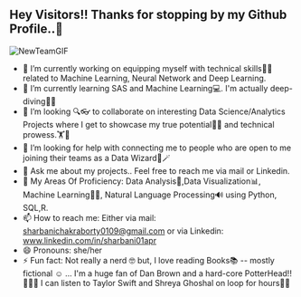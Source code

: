 ## Hey Visitors!! Thanks for stopping by my Github Profile..👋

![NewTeamGIF](https://github.com/SharbaniChakraborty/SharbaniChakraborty/assets/170112191/0ac621ab-4149-42b1-bf6f-f8508d720a7e)


- 🔭 I’m currently working on equipping myself with technical skills👩‍💻 related to Machine Learning, Neural Network and Deep Learning.
- 🌱 I’m currently learning SAS and Machine Learning💻. I'm actually deep-diving🏊‍♀️
- 👯 I’m looking 🔍👓 to collaborate on interesting Data Science/Analytics Projects where I get to showcase my true potential👩‍🎓 and technical prowess.🏋️💪
- 🤔 I’m looking for help with connecting me to people who are open to me joining their teams as a Data Wizard🧙🪄
- 💬 Ask me about my projects.. Feel free to reach me via mail or Linkedin.
- 🤩 My Areas Of Proficiency: Data Analysis🏇,Data Visualization📊, Machine Learning👩‍💻, Natural Language Processing🔊 using Python, SQL,R.
- 📫 How to reach me: Either via mail: sharbanichakraborty0109@gmail.com or via Linkedin: www.linkedin.com/in/sharbani01apr
- 😄 Pronouns: she/her
- ⚡ Fun fact: Not really a nerd 🤓 but, I love reading Books📚 -- mostly fictional ☺️ ... I'm a huge fan of Dan Brown and a hard-core PotterHead!!🧝‍♀️🔮 I can listen to Taylor 
      Swift and Shreya Ghoshal on loop for hours🎸🎶

